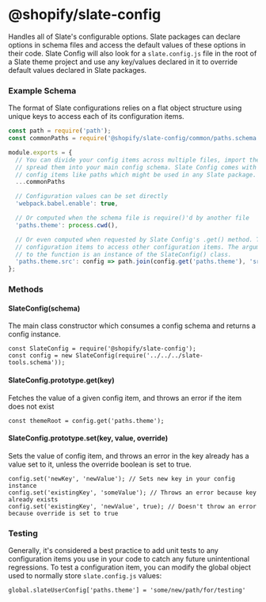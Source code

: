 # @shopify/slate-config

Handles all of Slate's configurable options. Slate packages can declare options in schema files and access the default values of these options in their code. Slate Config will also look for a `slate.config.js` file in the root of a Slate theme project and use any key/values declared in it to override default values declared in Slate packages.

### Example Schema

The format of Slate configurations relies on a flat object structure using unique keys to access each of its configuration items.

```js
const path = require('path');
const commonPaths = require('@shopify/slate-config/common/paths.schema');

module.exports = {
  // You can divide your config items across multiple files, import them, and then
  // spread them into your main config schema. Slate Config comes with common
  // config items like paths which might be used in any Slate package.
  ...commonPaths

  // Configuration values can be set directly
  'webpack.babel.enable': true,

  // Or computed when the schema file is require()'d by another file
  'paths.theme': process.cwd(),

  // Or even computed when requested by Slate Config's .get() method. This allows
  // configuration items to access other configuration items. The argument passed
  // to the function is an instance of the SlateConfig() class.
  'paths.theme.src': config => path.join(config.get('paths.theme'), 'src'),
};
```

### Methods

#### SlateConfig(schema)

The main class constructor which consumes a config schema and returns a config instance.

```
const SlateConfig = require('@shopify/slate-config');
const config = new SlateConfig(require('../../../slate-tools.schema'));
```

#### SlateConfig.prototype.get(key)

Fetches the value of a given config item, and throws an error if the item does not exist

```
const themeRoot = config.get('paths.theme');
```

#### SlateConfig.prototype.set(key, value, override)

Sets the value of config item, and throws an error in the key already has a value set to it, unless the override boolean is set to true.

```
config.set('newKey', 'newValue'); // Sets new key in your config instance
config.set('existingKey', 'someValue'); // Throws an error because key already exists
config.set('existingKey', 'newValue', true); // Doesn't throw an error because override is set to true
```

### Testing

Generally, it's considered a best practice to add unit tests to any configuration items you use in your code to catch any future unintentional regressions. To test a configuration item, you can modify the global object used to normally store `slate.config.js` values:

```
global.slateUserConfig['paths.theme'] = 'some/new/path/for/testing'
```
